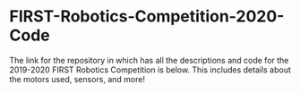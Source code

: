 # FIRST-Robotics-Competition-2020-Code
The link for the repository in which has all the descriptions and code for the 2019-2020 FIRST Robotics Competition is below. This includes details about the motors used, sensors, and more!
